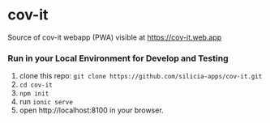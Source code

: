 # cov-it
Source of cov-it webapp (PWA) visible at https://cov-it.web.app

### Run in your Local Environment for Develop and Testing

1. clone this repo: `git clone https://github.com/silicia-apps/cov-it.git`
2. `cd cov-it`
3. `npm init`
4. run `ionic serve`
5. open http://localhost:8100 in your browser. 